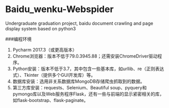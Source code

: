 # Baidu_wenku-Webspider
Undergraduate graduation project, baidu document crawling and page display system based on python3

###编程环境
1. Pycharm 2017.3（或更高版本）
2. Chrome浏览器：版本不低于79.0.3945.88；还需安装ChromeDriver驱动程序。
3. Python安装：版本不低于3.7，其中包含一些基本库，如urllib、re（正则表达式）、Tkinter（提供多个GUI开发库）等。
4. 数据库安装：选用非关系数据库MongoDB存储爬虫抓取到的数据。
5. 第三方库安装：requests、Selenium、Beautiful soup、pyquery和pymongo库以及Web服务程序Flask，还有一些与前端的显示紧密相关的库，如flask-bootstrap、flask-paginate。
